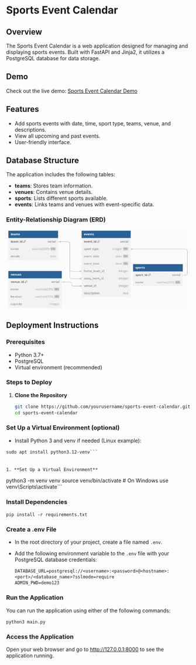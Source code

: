 # Sports Event Calendar

## Overview
The Sports Event Calendar is a web application designed for managing and displaying sports events. Built with FastAPI and Jinja2, it utilizes a PostgreSQL database for data storage.

## Demo
Check out the live demo: [Sports Event Calendar Demo](https://coding-exercise-be.vercel.app/)

## Features
- Add sports events with date, time, sport type, teams, venue, and descriptions.
- View all upcoming and past events.
- User-friendly interface.

## Database Structure
The application includes the following tables:
- **teams**: Stores team information.
- **venues**: Contains venue details.
- **sports**: Lists different sports available.
- **events**: Links teams and venues with event-specific data.

### Entity-Relationship Diagram (ERD)
![Entity-Relationship Diagram](erd.png)

## Deployment Instructions

### Prerequisites
- Python 3.7+
- PostgreSQL
- Virtual environment (recommended)

### Steps to Deploy
1. **Clone the Repository**
   ```bash
   git clone https://github.com/yourusername/sports-event-calendar.git
   cd sports-event-calendar
   ```



### Set Up a Virtual Environment (optional)

- Install Python 3 and venv if needed (Linux example):

```
sudo apt install python3.12-venv```


1. **Set Up a Virtual Environment**
   ```
   python3 -m venv venv
   source venv/bin/activate  # On Windows use venv\Scripts\activate```


### Install Dependencies

```
pip install -r requirements.txt
```

### Create a .env File
- In the root directory of your project, create a file named `.env`.
- Add the following environment variable to the `.env` file with your PostgreSQL database credentials:

  ```
  DATABASE_URL=postgresql://<username>:<password>@<hostname>:<port>/<database_name>?sslmode=require
  ADMIN_PWD=demo123
  ```
  
### Run the Application
You can run the application using either of the following commands:

```
python3 main.py
```

### Access the Application
Open your web browser and go to http://127.0.0.1:8000 to see the application running.



